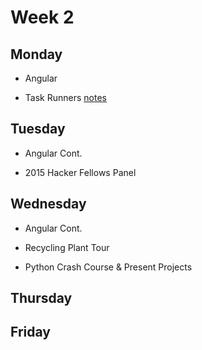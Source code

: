 # Week 2

## Monday

* Angular

* Task Runners [notes](https://github.com/wrightmhw/HackerFellows/blob/master/week2/task-runners-notes.md)

## Tuesday

* Angular Cont.

* 2015 Hacker Fellows Panel

## Wednesday

* Angular Cont.

* Recycling Plant Tour

* Python Crash Course & Present Projects

## Thursday

## Friday


